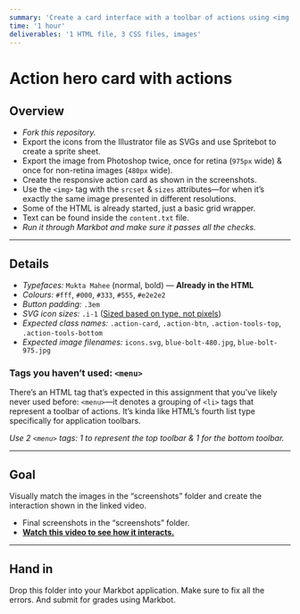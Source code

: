 ```yaml
---
summary: 'Create a card interface with a toolbar of actions using <img srcset> and SVG icons.'
time: '1 hour'
deliverables: '1 HTML file, 3 CSS files, images'
---
```


# Action hero card with actions

## Overview

- *Fork this repository.*
- Export the icons from the Illustrator file as SVGs and use Spritebot to create a sprite sheet.
- Export the image from Photoshop twice, once for retina (`975px` wide) & once for non-retina images (`480px` wide).
- Create the responsive action card as shown in the screenshots.
- Use the `<img>` tag with the `srcset` & `sizes` attributes—for when it’s exactly the same image presented in different resolutions.
- Some of the HTML is already started, just a basic grid wrapper.
- Text can be found inside the `content.txt` file.
- *Run it through Markbot and make sure it passes all the checks.*

---

## Details

- *Typefaces:* `Mukta Mahee` (normal, bold) — **Already in the HTML**
- *Colours:* `#fff`, `#000`, `#333`, `#555`, `#e2e2e2`
- *Button padding:* `.3em`
- *SVG icon sizes:* `.i-1` ([Sized based on type, not pixels](https://learn-the-web.algonquindesign.ca/topics/typografier-cheat-sheet/#icons))
- *Expected class names:* `.action-card`, `.action-btn`, `.action-tools-top`, `.action-tools-bottom`
- *Expected image filenames:* `icons.svg`, `blue-bolt-480.jpg`, `blue-bolt-975.jpg`

### Tags you haven’t used: `<menu>`

There’s an HTML tag that’s expected in this assignment that you’ve likely never used before: `<menu>`—it denotes a grouping of `<li>` tags that represent a toolbar of actions. It’s kinda like HTML’s fourth list type specifically for application toolbars.

*Use 2 `<menu>` tags: 1 to represent the top toolbar & 1 for the bottom toolbar.*

---

## Goal

Visually match the images in the “screenshots” folder and create the interaction shown in the linked video.

- Final screenshots in the “screenshots” folder.
- [**Watch this video to see how it interacts.**](https://youtu.be/ebO3u8ZWo4M)

---

## Hand in

Drop this folder into your Markbot application. Make sure to fix all the errors. And submit for grades using Markbot.
